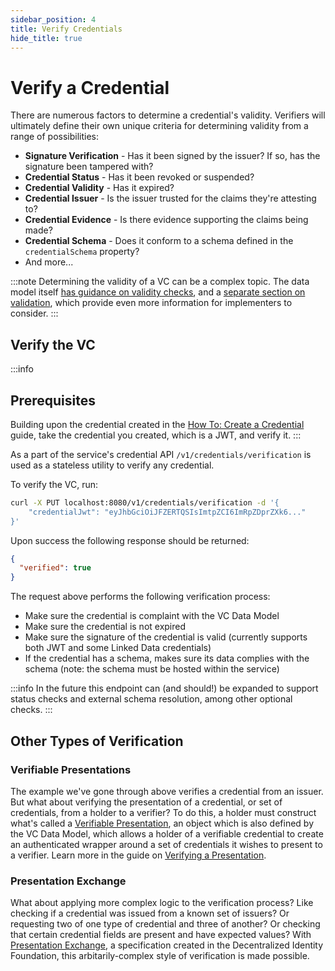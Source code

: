 ```yaml
---
sidebar_position: 4
title: Verify Credentials
hide_title: true
---
```


# Verify a Credential

There are numerous factors to determine a credential's validity. Verifiers will ultimately define their own unique criteria for determining validity from a range of possibilities:

- **Signature Verification** - Has it been signed by the issuer? If so, has the signature been tampered with?
- **Credential Status** - Has it been revoked or suspended?
- **Credential Validity** - Has it expired?
- **Credential Issuer** - Is the issuer trusted for the claims they're attesting to?
- **Credential Evidence** - Is there evidence supporting the claims being made?
- **Credential Schema** - Does it conform to a schema defined in the `credentialSchema` property?
- And more...

:::note
Determining the validity of a VC can be a complex topic. The data model itself [has guidance on validity checks](https://www.w3.org/TR/vc-data-model/#validity-checks), and a [separate section on validation](https://www.w3.org/TR/vc-data-model/#validation), which provide even more information for implementers to consider.
:::

<Divider type="slash" />

## Verify the VC

:::info
## Prerequisites

Building upon the credential created in the [How To: Create a Credential](create-credentials) guide, take the credential you created, which is a JWT, and verify it.
:::

As a part of the service's credential API `/v1/credentials/verification` is used as a stateless utility to verify any credential.

To verify the VC, run:

```bash
curl -X PUT localhost:8080/v1/credentials/verification -d '{
    "credentialJwt": "eyJhbGciOiJFZERTQSIsImtpZCI6ImRpZDprZXk6..."
}'
```

Upon success the following response should be returned:

```json
{ 
  "verified": true
}
```

The request above performs the following verification process:

- Make sure the credential is complaint with the VC Data Model
- Make sure the credential is not expired
- Make sure the signature of the credential is valid (currently supports both JWT and some Linked Data credentials)
- If the credential has a schema, makes sure its data complies with the schema (note: the schema must be hosted within the service)

:::info
In the future this endpoint can (and should!) be expanded to support status checks and external schema resolution, among other optional checks.
:::

## Other Types of Verification

### Verifiable Presentations
The example we've gone through above verifies a credential from an issuer. But what about verifying the presentation of a credential, or set of credentials, from a holder to a verifier? To do this, a holder must construct what's called a [Verifiable Presentation](https://www.w3.org/TR/vc-data-model/#presentations-0), an object which is also defined by the VC Data Model, which allows a holder of a verifiable credential to create an authenticated wrapper around a set of credentials it wishes to present to a verifier. Learn more in the guide on [Verifying a Presentation](https://github.com/TBD54566975/ssi-service/blob/main/doc/howto/presentation.md).

### Presentation Exchange
What about applying more complex logic to the verification process? Like checking if a credential was issued from a known set of issuers? Or requesting two of one type of credential and three of another? Or checking that certain credential fields are present and have expected values? With [Presentation Exchange](https://identity.foundation/presentation-exchange/), a specification created in the Decentralized Identity Foundation, this arbitarily-complex style of verification is made possible.


